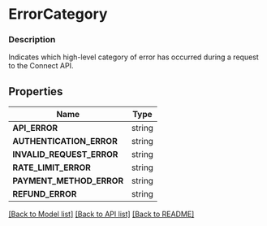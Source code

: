 # ErrorCategory


### Description

Indicates which high-level category of error has occurred during a request to the Connect API.

## Properties
Name | Type
------------ | -------------
**API_ERROR** | string
**AUTHENTICATION_ERROR** | string
**INVALID_REQUEST_ERROR** | string
**RATE_LIMIT_ERROR** | string
**PAYMENT_METHOD_ERROR** | string
**REFUND_ERROR** | string

[[Back to Model list]](../README.md#documentation-for-models) [[Back to API list]](../README.md#documentation-for-api-endpoints) [[Back to README]](../README.md)


